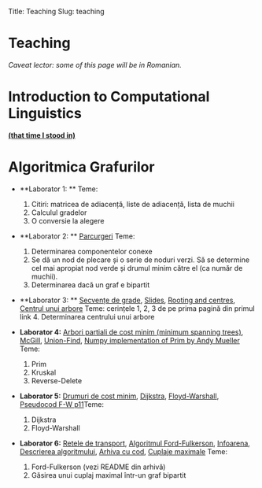 Title: Teaching
Slug: teaching

# Teaching

*Caveat lector: some of this page will be in Romanian.*

# Introduction to Computational Linguistics

[**(that time I stood in)**](curs.zip)

# Algoritmica Grafurilor
* **Laborator 1: ** Teme: 
	1. Citiri: matricea de adiacență, liste de adiacență, lista de muchii
    2. Calculul gradelor
    3. O conversie la alegere

* **Laborator 2: ** [Parcurgeri](search.pdf) Teme:
    1. Determinarea componentelor conexe
    2. Se dă un nod de plecare și o serie de noduri verzi. Să se determine cel mai
apropiat nod verde și drumul minim către el (ca număr de muchii).
    3. Determinarea dacă un graf e bipartit

* **Laborator 3: ** [Secvențe de grade](laborator2_AG.pdf), 
[Slides](http://www.math.lsu.edu/~bogdan/7400/handout.pdf),
[Rooting and centres](http://crypto.cs.mcgill.ca/~crepeau/CS250/2004/HW5+.pdf),
[Centrul unui arbore](laborator3_AG.pdf) Teme: cerințele 1, 2, 3 de pe prima pagină din primul link
    4. Determinarea centrului unui arbore

* **Laborator 4:** 
[Arbori partiali de cost minim (minimum spanning trees)](laborator4_AG.pdf),
[McGill](http://cgm.cs.mcgill.ca/~avis/courses/251/2012/slides/04mst.pdf),
[Union-Find](http://www.cs.cmu.edu/~avrim/451/lectures/lect1015.pdf),
[Numpy implementation of Prim by Andy Mueller](http://peekaboo-vision.blogspot.com/2012/02/simplistic-minimum-spanning-tree-in.html) Teme:
    1. Prim
    2. Kruskal
    3. Reverse-Delete

* **Laborator 5:**
[Drumuri de cost minim](laborator5_AG.pdf),
[Dijkstra](dijkstra.pdf), [Floyd-Warshall](floyd.pdf),
[Pseudocod F-W p11](http://www.cse.ust.hk/faculty/golin/COMP271Sp03/Notes/MyL15.pdf)Teme:
    1. Dijkstra
    2. Floyd-Warshall

* **Laborator 6:**
[Retele de transport](http://www.cs.uiuc.edu/class/fa08/cs473/Lectures/lecture16.pdf),
[Algoritmul Ford-Fulkerson](http://www.cs.uiuc.edu/class/fa08/cs473/Lectures/lecture17.pdf),
[Infoarena](http://infoarena.ro/problema/maxflow),
[Descrierea algoritmului](labeling.pdf),
[Arhiva cu cod](img-segmentation.zip),
[Cuplaje maximale](cuplaj.pdf)
Teme:
    1. Ford-Fulkerson (vezi README din arhivă)
    2. Găsirea unui cuplaj maximal într-un graf bipartit
